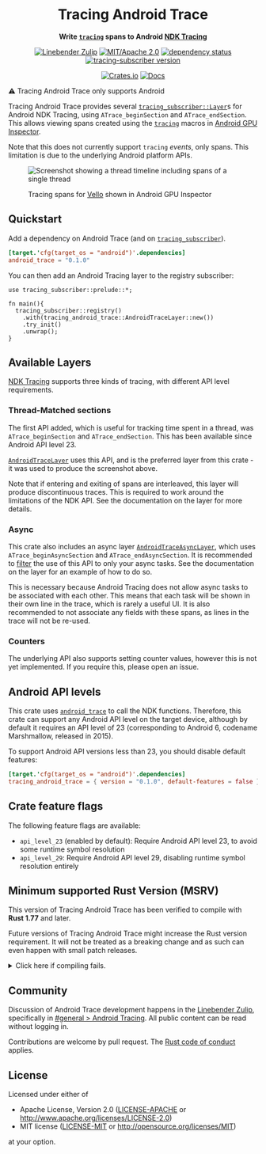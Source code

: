 <div align="center">

# Tracing Android Trace

</div>
<!-- Close the <div> opened in lib.rs for rustdoc, which hides the above title -->
</div>

<div align="center">

**Write [`tracing`][] spans to Android [NDK Tracing][]**

[![Linebender Zulip](https://img.shields.io/badge/Linebender-%23general%20%3E%20Android%20Tracing-orange?logo=Zulip)](https://xi.zulipchat.com/#narrow/stream/147921-general/topic/Android.20Tracing)
[![MIT/Apache 2.0](https://img.shields.io/badge/license-MIT%2FApache-blue.svg)](#license)
[![dependency status](https://deps.rs/crate/tracing_android_trace/latest/status.svg)](https://deps.rs/crate/tracing_android_trace)
[![tracing-subscriber version](https://img.shields.io/badge/tracing--subscriber-v0.3.18-a674e5.svg)](https://crates.io/crates/tracing-subscriber)

[![Crates.io](https://img.shields.io/crates/v/tracing_android_trace.svg)](https://crates.io/crates/tracing_android_trace)
[![Docs](https://docs.rs/tracing_android_trace/badge.svg)](https://docs.rs/tracing_android_trace)

</div>

⚠️ Tracing Android Trace only supports Android

Tracing Android Trace provides several [`tracing_subscriber::Layer`][]s for Android NDK Tracing, using `ATrace_beginSection` and `ATrace_endSection`.
This allows viewing spans created using the [`tracing`][] macros in [Android GPU Inspector](https://gpuinspector.dev/).

Note that this does not currently support `tracing` *events*, only spans.
This limitation is due to the underlying Android platform APIs.

<figure>
<img src="https://github.com/DJMcNab/android_trace/assets/36049421/a7f03b74-d690-42be-91b5-326fbb698a03" alt="Screenshot showing a thread timeline including spans of a single thread">
<figcaption>

Tracing spans for [Vello](https://github.com/linebender/vello) shown in Android GPU Inspector
</figcaption>
</figure>

## Quickstart

Add a dependency on Android Trace (and on [`tracing_subscriber`][]).

```toml
[target.'cfg(target_os = "android")'.dependencies]
android_trace = "0.1.0"
```

You can then add an Android Tracing layer to the registry subscriber:

```rust,no_run
use tracing_subscriber::prelude::*;

fn main(){ 
  tracing_subscriber::registry()
    .with(tracing_android_trace::AndroidTraceLayer::new())
    .try_init()
    .unwrap();
}
```

## Available Layers

[NDK Tracing][] supports three kinds of tracing, with different API level requirements.

### Thread-Matched sections

The first API added, which is useful for tracking time spent in a thread, was `ATrace_beginSection` and `ATrace_endSection`.
This has been available since Android API level 23.

[`AndroidTraceLayer`][] uses this API, and is the preferred layer from this crate - it was used to produce the screenshot above.

Note that if entering and exiting of spans are interleaved, this layer will produce discontinuous traces.
This is required to work around the limitations of the NDK API.
See the documentation on the layer for more details.

### Async

This crate also includes an async layer [`AndroidTraceAsyncLayer`][], which uses `ATrace_beginAsyncSection` and `ATrace_endAsyncSection`.
It is recommended to [filter][tracing_subscriber::filter] the use of this API to only your async tasks.
See the documentation on the layer for an example of how to do so.

This is necessary because Android Tracing does not allow async tasks to be associated with each other.
This means that each task will be shown in their own line in the trace, which is rarely a useful UI.
It is also recommended to not associate any fields with these spans, as lines in the trace will not be re-used.

### Counters

The underlying API also supports setting counter values, however this is not yet implemented.
If you require this, please open an issue.

## Android API levels

This crate uses [`android_trace`][] to call the NDK functions.
Therefore, this crate can support any Android API level on the target device, although by default it requires an API level of 23 (corresponding to Android 6, codename Marshmallow, released in 2015).

To support Android API versions less than 23, you should disable default features:

```toml
[target.'cfg(target_os = "android")'.dependencies]
tracing_android_trace = { version = "0.1.0", default-features = false }
```

## Crate feature flags

The following feature flags are available:

* `api_level_23` (enabled by default): Require Android API level 23, to avoid some runtime symbol resolution
* `api_level_29`: Require Android API level 29, disabling runtime symbol resolution entirely

## Minimum supported Rust Version (MSRV)

This version of Tracing Android Trace has been verified to compile with **Rust 1.77** and later.

Future versions of Tracing Android Trace might increase the Rust version requirement.
It will not be treated as a breaking change and as such can even happen with small patch releases.

<details>
<summary>Click here if compiling fails.</summary>

As time has passed, some of Tracing Android Trace's dependencies could have released versions with a higher Rust requirement.
If you encounter a compilation issue due to a dependency and don't want to upgrade your Rust toolchain, then you could downgrade the dependency.

```sh
# Use the problematic dependency's name and version
cargo update -p package_name --precise 0.1.1
```
</details>

<!-- We hide these elements when viewing in Rustdoc, because they're not expected to be present in crate level docs -->
<div class="rustdoc-hidden">

## Community

Discussion of Android Trace development happens in the [Linebender Zulip](https://xi.zulipchat.com/), specifically in
[#general > Android Tracing](https://xi.zulipchat.com/#narrow/stream/147921-general/topic/Android.20Tracing).
All public content can be read without logging in.

Contributions are welcome by pull request. The [Rust code of conduct][] applies.

## License

Licensed under either of

 * Apache License, Version 2.0
   ([LICENSE-APACHE](LICENSE-APACHE) or <http://www.apache.org/licenses/LICENSE-2.0>)
 * MIT license
   ([LICENSE-MIT](LICENSE-MIT) or <http://opensource.org/licenses/MIT>)

at your option.

</div>

[`tracing`]: https://docs.rs/tracing/latest/tracing/
[rust code of conduct]: https://www.rust-lang.org/policies/code-of-conduct
[NDK Tracing]: https://developer.android.com/ndk/reference/group/tracing
[tracing_subscriber::filter]: https://docs.rs/tracing-subscriber/latest/tracing_subscriber/filter/index.html
[`tracing_subscriber`]: https://docs.rs/tracing-subscriber/latest/tracing_subscriber
[`tracing_subscriber::Layer`]: https://docs.rs/tracing-subscriber/latest/tracing_subscriber/layer/trait.Layer.html
[`AndroidTraceLayer`]: https://docs.rs/tracing_android_trace/0.1.0/tracing_android_trace/sync_layer/struct.AndroidTraceLayer.html
[`AndroidTraceAsyncLayer`]: https://docs.rs/tracing_android_trace/0.1.0/tracing_android_trace/async_layer/struct.AndroidTraceAsyncLayer.html
[`android_trace`]: https://crates.io/crates/android_trace
